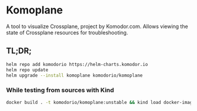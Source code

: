 # Komoplane

A tool to visualize Crossplane, project by Komodor.com. Allows viewing the state of Crossplane resources for troubleshooting.

## TL;DR;

```bash
helm repo add komodorio https://helm-charts.komodor.io
helm repo update
helm upgrade --install komoplane komodorio/komoplane
```


### While testing from sources with Kind
```bash
docker build . -t komodorio/komoplane:unstable && kind load docker-image komodorio/komoplane:unstable && helm upgrade --install komoplane charts/komoplane --set image.tag=unstable
```